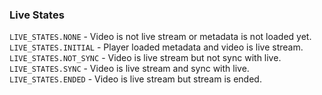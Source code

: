 ### Live States

`LIVE_STATES.NONE` - Video is not live stream or metadata is not loaded yet.<br/>
`LIVE_STATES.INITIAL` - Player loaded metadata and video is live stream.<br/>
`LIVE_STATES.NOT_SYNC` - Video is live stream but not sync with live.<br/>
`LIVE_STATES.SYNC` - Video is live stream and sync with live.<br/>
`LIVE_STATES.ENDED` - Video is live stream but stream is ended.<br/>
